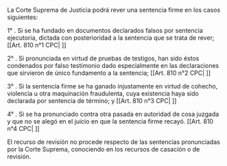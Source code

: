 La Corte Suprema de Justicia podrá rever una sentencia firme en los casos siguientes:

1° . Si se ha fundado en documentos declarados falsos por sentencia ejecutoria, dictada con posterioridad a la sentencia que se trata de rever; [[Art. 810 n°1 CPC| ]]

2° . Si pronunciada en virtud de pruebas de testigos, han sido éstos condenados por falso testimonio dado especialmente en las declaraciones que sirvieron de único fundamento a la sentencia; [[Art. 810 n°2 CPC| ]]

3° . Si la sentencia firme se ha ganado injustamente en virtud de cohecho, violencia u otra maquinación fraudulenta, cuya existencia haya sido declarada por sentencia de término; y [[Art. 810 n°3 CPC| ]]

4° . Si se ha pronunciado contra otra pasada en autoridad de cosa juzgada y que no se alegó en el juicio en que la sentencia firme recayó. [[Art. 810 n°4 CPC| ]]

El recurso de revisión no procede respecto de las sentencias pronunciadas por la Corte Suprema, conociendo en los recursos de casación o de revisión.